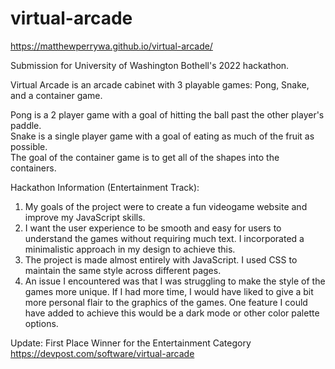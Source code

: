 # virtual-arcade
https://matthewperrywa.github.io/virtual-arcade/

Submission for University of Washington Bothell's 2022 hackathon.

Virtual Arcade is an arcade cabinet with 3 playable games: Pong, Snake, and a container game.

Pong is a 2 player game with a goal of hitting the ball past the other player's paddle.<br />Snake is a single player game with a goal of eating as much of the fruit as possible.<br />The goal of the container game is to get all of the shapes into the containers.

Hackathon Information (Entertainment Track):

1. My goals of the project were to create a fun videogame website and improve my JavaScript skills.
2. I want the user experience to be smooth and easy for users to understand the games without requiring much text. I incorporated a minimalistic approach in my design to achieve this.
3. The project is made almost entirely with JavaScript. I used CSS to maintain the same style across different pages.
4. An issue I encountered was that I was struggling to make the style of the games more unique. If I had more time, I would have liked to give a bit more personal flair to the graphics of the games. One feature I could have added to achieve this would be a dark mode or other color palette options.

Update: First Place Winner for the Entertainment Category
https://devpost.com/software/virtual-arcade
